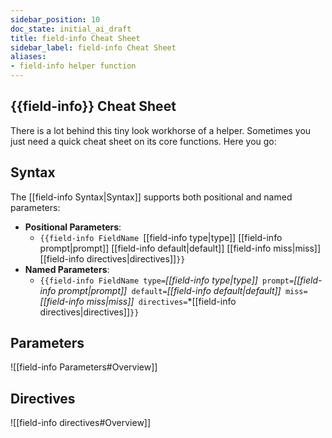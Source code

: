 ```yaml
---
sidebar_position: 10
doc_state: initial_ai_draft
title: field-info Cheat Sheet
sidebar_label: field-info Cheat Sheet
aliases:
- field-info helper function
---
```

## {{field-info}} Cheat Sheet
There is a lot behind this tiny look workhorse of a helper. Sometimes you just need a quick cheat sheet on its core functions. Here you go:

## Syntax
The [[field-info Syntax|Syntax]] supports both positional and named parameters:
- **Positional Parameters**: 
  - `{{field-info FieldName `[[field-info type|type]] [[field-info prompt|prompt]] [[field-info default|default]] [[field-info miss|miss]] [[field-info directives|directives]]`}}`
- **Named Parameters**: 
  - `{{field-info FieldName type=`*[[field-info type|type]]*` prompt=`*[[field-info prompt|prompt]]*` default=`*[[field-info default|default]]*` miss=`*[[field-info miss|miss]]*` directives=`*[[field-info directives|directives]]`}}`

## Parameters
![[field-info Parameters#Overview]]

## Directives
![[field-info directives#Overview]]